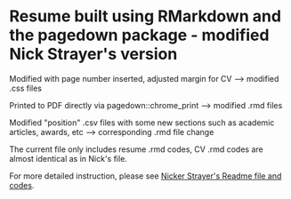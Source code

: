 # Resume built using RMarkdown and the pagedown package - modified Nick Strayer's version

Modified with page number inserted, adjusted margin for CV --> modified .css files

Printed to PDF directly via pagedown::chrome_print --> modified .rmd files

Modified "position" .csv files with some new sections such as academic articles, awards, etc --> corresponding .rmd file change

The current file only includes resume .rmd codes, CV .rmd codes are almost identical as in Nick's file.

For more detailed instruction, please see [Nicker Strayer's Readme file and codes](https://github.com/nstrayer/cv).


